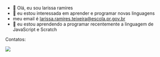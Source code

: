 - 👋 Olá, eu sou larissa ramires
- 👀 eu estou interessada em aprender e programar novas linguagens 
- meu email é larissa.ramires.teixeira@escola.pr.gov.br
- 🌱 eu estou aprendendo a programar recentemente a linguagem de JavaScript e Scratch

<!---
larissaleticia2/larissaleticia2 is a ✨ special ✨ repository because its `README.md` (this file) appears on your GitHub profile.
You can click the Preview link to take a look at your changes.
--->
Contatos:

<a href="https://instagram.com/_larissaramires_" target="_blank"><img src="https://img.shields.io/badge/-Instagram-%23E4405F?style=for-the-badge&logo=instagram&logoColor=white" target="_blank"></a>
